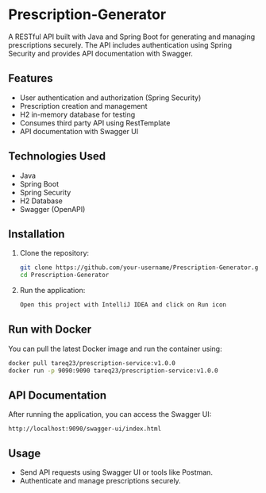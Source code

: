 # Prescription-Generator

A RESTful API built with Java and Spring Boot for generating and managing prescriptions securely. The API includes authentication using Spring Security and provides API documentation with Swagger.

## Features
- User authentication and authorization (Spring Security)
- Prescription creation and management
- H2 in-memory database for testing
- Consumes third party API using RestTemplate
- API documentation with Swagger UI

## Technologies Used
- Java
- Spring Boot
- Spring Security
- H2 Database
- Swagger (OpenAPI)

## Installation

1. Clone the repository:
   ```bash
   git clone https://github.com/your-username/Prescription-Generator.git
   cd Prescription-Generator
   ```
2. Run the application:
   ```bash
   Open this project with IntelliJ IDEA and click on Run icon
   ```

## Run with Docker
You can pull the latest Docker image and run the container using:
```bash
docker pull tareq23/prescription-service:v1.0.0
docker run -p 9090:9090 tareq23/prescription-service:v1.0.0
```


## API Documentation
After running the application, you can access the Swagger UI:
```
http://localhost:9090/swagger-ui/index.html
```

## Usage
- Send API requests using Swagger UI or tools like Postman.
- Authenticate and manage prescriptions securely.

